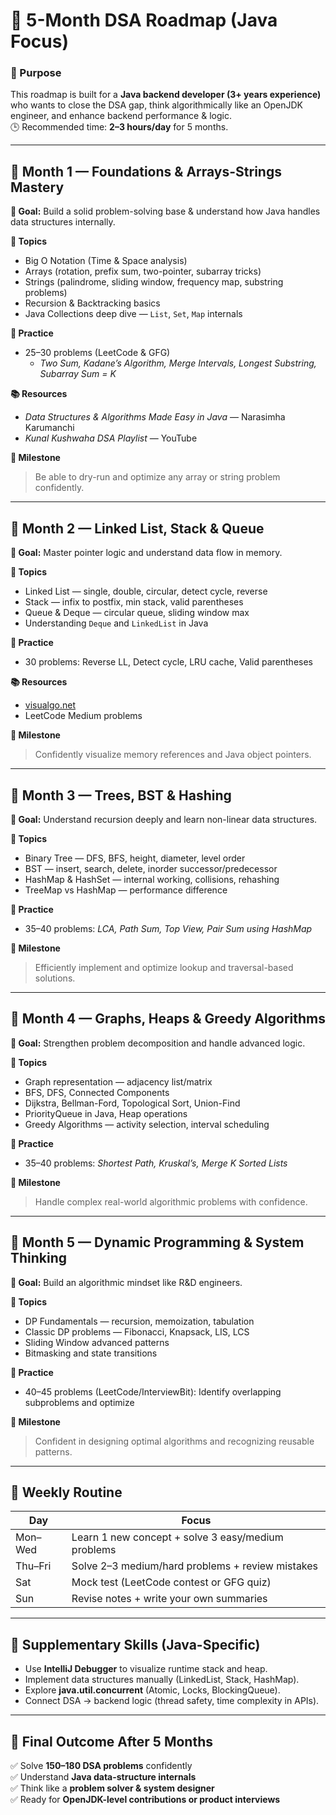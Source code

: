 
# 🧭 5-Month DSA Roadmap (Java Focus)

### 🎯 Purpose
This roadmap is built for a **Java backend developer (3+ years experience)** who wants to close the DSA gap, think algorithmically like an OpenJDK engineer, and enhance backend performance & logic.  
🕒 Recommended time: **2–3 hours/day** for 5 months.

---

## 📅 Month 1 — Foundations & Arrays-Strings Mastery

**🎯 Goal:** Build a solid problem-solving base & understand how Java handles data structures internally.

**📘 Topics**
- Big O Notation (Time & Space analysis)
- Arrays (rotation, prefix sum, two-pointer, subarray tricks)
- Strings (palindrome, sliding window, frequency map, substring problems)
- Recursion & Backtracking basics
- Java Collections deep dive — `List`, `Set`, `Map` internals

**🧩 Practice**
- 25–30 problems (LeetCode & GFG)
    - *Two Sum, Kadane’s Algorithm, Merge Intervals, Longest Substring, Subarray Sum = K*

**📚 Resources**
- *Data Structures & Algorithms Made Easy in Java* — Narasimha Karumanchi
- *Kunal Kushwaha DSA Playlist* — YouTube

**🏁 Milestone**
> Be able to dry-run and optimize any array or string problem confidently.

---

## 📅 Month 2 — Linked List, Stack & Queue

**🎯 Goal:** Master pointer logic and understand data flow in memory.

**📘 Topics**
- Linked List — single, double, circular, detect cycle, reverse
- Stack — infix to postfix, min stack, valid parentheses
- Queue & Deque — circular queue, sliding window max
- Understanding `Deque` and `LinkedList` in Java

**🧩 Practice**
- 30 problems: Reverse LL, Detect cycle, LRU cache, Valid parentheses

**📚 Resources**
- [visualgo.net](https://visualgo.net)
- LeetCode Medium problems

**🏁 Milestone**
> Confidently visualize memory references and Java object pointers.

---

## 📅 Month 3 — Trees, BST & Hashing

**🎯 Goal:** Understand recursion deeply and learn non-linear data structures.

**📘 Topics**
- Binary Tree — DFS, BFS, height, diameter, level order
- BST — insert, search, delete, inorder successor/predecessor
- HashMap & HashSet — internal working, collisions, rehashing
- TreeMap vs HashMap — performance difference

**🧩 Practice**
- 35–40 problems: *LCA, Path Sum, Top View, Pair Sum using HashMap*

**🏁 Milestone**
> Efficiently implement and optimize lookup and traversal-based solutions.

---

## 📅 Month 4 — Graphs, Heaps & Greedy Algorithms

**🎯 Goal:** Strengthen problem decomposition and handle advanced logic.

**📘 Topics**
- Graph representation — adjacency list/matrix
- BFS, DFS, Connected Components
- Dijkstra, Bellman-Ford, Topological Sort, Union-Find
- PriorityQueue in Java, Heap operations
- Greedy Algorithms — activity selection, interval scheduling

**🧩 Practice**
- 35–40 problems: *Shortest Path, Kruskal’s, Merge K Sorted Lists*

**🏁 Milestone**
> Handle complex real-world algorithmic problems with confidence.

---

## 📅 Month 5 — Dynamic Programming & System Thinking

**🎯 Goal:** Build an algorithmic mindset like R&D engineers.

**📘 Topics**
- DP Fundamentals — recursion, memoization, tabulation
- Classic DP problems — Fibonacci, Knapsack, LIS, LCS
- Sliding Window advanced patterns
- Bitmasking and state transitions

**🧩 Practice**
- 40–45 problems (LeetCode/InterviewBit): Identify overlapping subproblems and optimize

**🏁 Milestone**
> Confident in designing optimal algorithms and recognizing reusable patterns.

---

## 🧱 Weekly Routine

| Day | Focus |
|-----|-------|
| Mon–Wed | Learn 1 new concept + solve 3 easy/medium problems |
| Thu–Fri | Solve 2–3 medium/hard problems + review mistakes |
| Sat | Mock test (LeetCode contest or GFG quiz) |
| Sun | Revise notes + write your own summaries |

---

## 🧩 Supplementary Skills (Java-Specific)

- Use **IntelliJ Debugger** to visualize runtime stack and heap.
- Implement data structures manually (LinkedList, Stack, HashMap).
- Explore **java.util.concurrent** (Atomic, Locks, BlockingQueue).
- Connect DSA → backend logic (thread safety, time complexity in APIs).

---

## 🚀 Final Outcome After 5 Months

✅ Solve **150–180 DSA problems** confidently  
✅ Understand **Java data-structure internals**  
✅ Think like a **problem solver & system designer**  
✅ Ready for **OpenJDK-level contributions or product interviews**
